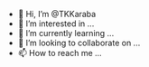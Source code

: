 - 👋 Hi, I’m @TKKaraba
- 👀 I’m interested in ...
- 🌱 I’m currently learning ...
- 💞️ I’m looking to collaborate on ...
- 📫 How to reach me ...

<!---
TKKaraba/TKKaraba is a ✨ special ✨ repository because its `README.md` (this file) appears on your GitHub profile.
You can click the Preview link to take a look at your changes.
--->
